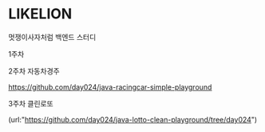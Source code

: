 # LIKELION
멋쟁이사자처럼 백엔드 스터디 

1주차 


2주차 자동차경주

https://github.com/day024/java-racingcar-simple-playground

3주차 클린로또

(url:"https://github.com/day024/java-lotto-clean-playground/tree/day024")
